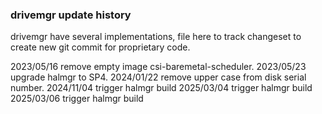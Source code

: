 ### drivemgr update history

drivemgr have several implementations, file here to track changeset to create new
git commit for proprietary code.

2023/05/16  remove empty image csi-baremetal-scheduler.
2023/05/23  upgrade halmgr to SP4.
2024/01/22  remove upper case from disk serial number.
2024/11/04  trigger halmgr build
2025/03/04  trigger halmgr build
2025/03/06  trigger halmgr build